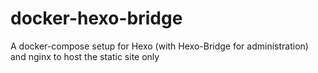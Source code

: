 # docker-hexo-bridge
A docker-compose setup for Hexo (with Hexo-Bridge for administration) and nginx to host the static site only

